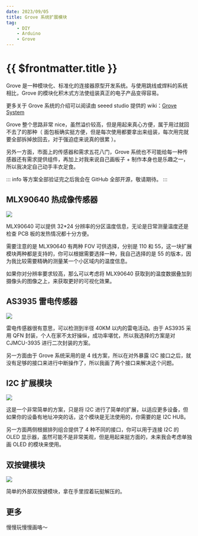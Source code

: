 ```yaml
---
date: 2023/09/05
title: Grove 系统扩展模块
tag:
    - DIY
    - Arduino
    - Grove
---
```


# {{ $frontmatter.title }}

Grove 是一种模块化、标准化的连接器原型开发系统。与使用跳线或焊料的系统相比，Grove 的模块化积木式方法使组装真正的电子产品变得容易。

更多关于 Grove 系统的介绍可以阅读由 seeed studio 提供的 wiki：[Grove System](https://wiki.seeedstudio.com/Grove_System/)

Grove 整个思路非常 nice，虽然溢价较高，但是用起来真心方便，属于用过就回不去了的那种（ 面包板确实挺方便，但是每次使用都要拿出来组装，每次用完就要全部拆掉放回去，对于强迫症来说真的很累 ）。

另外一方面，市面上的传感器和需求五花八门，Grove 系统也不可能给每一种传感器还有需求提供组件，再加上对我来说自己画板子 + 制作本身也是乐趣之一，所以我决定自己动手丰衣足食。

::: info
等方案全部验证完之后我会在 GitHub 全部开源，敬请期待。
:::

## MLX90640 热成像传感器 <Badge type="tip" text="已验证" />

![](/images/diy/grove-i2c-thermal.png)

MLX90640 可以提供 32*24 分辨率的分区温度信息，无论是日常测量温度还是检查 PCB 板的发热情况都十分方便。

需要注意的是 MLX90640 有两种 FOV 可供选择，分别是 110 和 55，这一块扩展模块两种都是支持的，你可以根据需要选择一种，我自己选择的是 55 的版本，因为我比较需要精确的测量某一个小区域内的温度信息。

如果你对分辨率要求较高，那么可以考虑将 MLX90640 获取到的温度数据叠加到摄像头的图像之上，来获取更好的可视化效果。

## AS3935 雷电传感器

![](/images/diy/grove-i2c-as3935.png)

雷电传感器很有意思，可以检测到半径 40KM 以内的雷电活动。由于 AS3935 采用 QFN 封装，个人在家不太好操纵，成功率堪忧，所以我选择的方案是对 CJMCU-3935 进行二次封装的方案。

另一方面由于 Grove 系统采用的是 4 线方案，所以在对外暴露 I2C 接口之后，就没有足够的接口来进行中断操作了，所以我画了两个接口来解决这个问题。

## I2C 扩展模块

![](/images/diy/grove-i2c-extend-board.png)

这是一个非常简单的方案，只是将 I2C 进行了简单的扩展，以适应更多设备，但如果你的设备有地址冲突的话，这个模块是无法使用的，你需要的是 I2C HUB。

另一方面两侧根据排列组合提供了 4 种不同的接口，你可以用于连接 I2C 的 OLED 显示器，虽然可能不是非常美观，但是用起来挺方面的，未来我会考虑单独画 OLED 的模块来使用。

## 双按键模块 <Badge type="tip" text="已验证" />

![](/images/diy/grove-dual-button.png)

简单的外部双按键模块，拿在手里捏着玩挺解压的。

## 更多

慢慢玩慢慢画咯～
